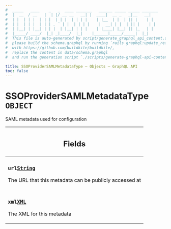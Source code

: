 ```yaml
---
#  _____   ____    _   _  ____ _______   ______ _____ _____ _______
#  |  __  / __   |  | |/ __ __   __| |  ____|  __ _   _|__   __|
#  | |  | | |  | | |  | | |  | | | |    | |__  | |  | || |    | |
#  | |  | | |  | | | . ` | |  | | | |    |  __| | |  | || |    | |
#  | |__| | |__| | | |  | |__| | | |    | |____| |__| || |_   | |
#  |_____/ ____/  |_| _|____/  |_|    |______|_____/_____|  |_|
#  This file is auto-generated by script/generate_graphql_api_content.sh,
#  please build the schema.graphql by running `rails graphql:update_reference_schema`
#  with https://github.com/buildkite/buildkite/,
#  replace the content in data/schema.graphql
#  and run the generation script `./scripts/generate-graphql-api-content.sh`.

title: SSOProviderSAMLMetadataType – Objects – GraphQL API
toc: false
---
```

<!-- vale off -->
<h1 class="has-pills" data-algolia-exclude>
  SSOProviderSAMLMetadataType
  <span class="pill pill--object pill--normal-case pill--large"><code>OBJECT</code></span>
</h1>
<!-- vale on -->


SAML metadata used for configuration

<table class="responsive-table responsive-table--single-column-rows">
  <thead>
    <th>
      <h2 data-algolia-exclude>Fields</h2>
    </th>
  </thead>
  <tbody>
    <tr><td><h3 class="is-small has-pills"><code>url</code><a href="/docs/apis/graphql/schemas/scalar/string" class="pill pill--scalar pill--normal-case pill--medium" title="Go to SCALAR String"><code>String</code></a></h3><p>The URL that this metadata can be publicly accessed at</p></td></tr><tr><td><h3 class="is-small has-pills"><code>xml</code><a href="/docs/apis/graphql/schemas/scalar/xml" class="pill pill--scalar pill--normal-case pill--medium" title="Go to SCALAR XML"><code>XML</code></a></h3><p>The XML for this metadata</p></td></tr>
  </tbody>
</table>
